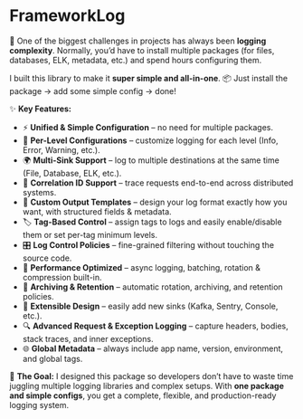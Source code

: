 # FrameworkLog

🔹 One of the biggest challenges in projects has always been **logging complexity**.
Normally, you’d have to install multiple packages (for files, databases, ELK, metadata, etc.) and spend hours configuring them.

I built this library to make it **super simple and all-in-one**.
📦 Just install the package → add some simple config → done!

✨ **Key Features:**

* ⚡ **Unified & Simple Configuration** – no need for multiple packages.
* 📝 **Per-Level Configurations** – customize logging for each level (Info, Error, Warning, etc.).
* 🌍 **Multi-Sink Support** – log to multiple destinations at the same time (File, Database, ELK, etc.).
* 🧩 **Correlation ID Support** – trace requests end-to-end across distributed systems.
* 🎨 **Custom Output Templates** – design your log format exactly how you want, with structured fields & metadata.
* 🏷 **Tag-Based Control** – assign tags to logs and easily enable/disable them or set per-tag minimum levels.
* 🎛 **Log Control Policies** – fine-grained filtering without touching the source code.
* 🚀 **Performance Optimized** – async logging, batching, rotation & compression built-in.
* 📂 **Archiving & Retention** – automatic rotation, archiving, and retention policies.
* 🔌 **Extensible Design** – easily add new sinks (Kafka, Sentry, Console, etc.).
* 🔍 **Advanced Request & Exception Logging** – capture headers, bodies, stack traces, and inner exceptions.
* 🌐 **Global Metadata** – always include app name, version, environment, and global tags.

🎯 **The Goal:**
I designed this package so developers don’t have to waste time juggling multiple logging libraries and complex setups.
With **one package and simple configs**, you get a complete, flexible, and production-ready logging system.

